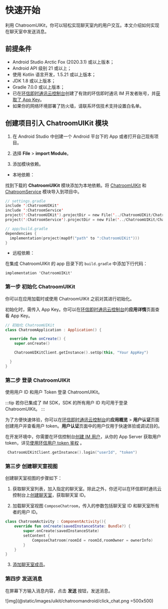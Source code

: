 # 快速开始

<Toc />

利用 ChatroomUIKit，你可以轻松实现聊天室内的用户交互。本文介绍如何实现在聊天室中发送消息。

## 前提条件

- Android Studio Arctic Fox (2020.3.1) 或以上版本；
- Android API 级别 21 或以上；
- 使用 Kotlin 语言开发，1.5.21 或以上版本；
- JDK 1.8 或以上版本；
- Gradle 7.0.0 或以上版本；
- 已在[环信即时通讯云控制台](https://console.easemob.com/user/login)创建了有效的环信即时通讯 IM 开发者账号，并[获取了 App Key](/product/enable_and_configure_IM.html#获取环信即时通讯-im-的信息)。
- 如果你的网络环境部署了防火墙，请联系环信技术支持设置白名单。

## 创建项目引入 ChatroomUIKit 模块

1. 在 Android Studio 中创建一个 Android 平台下的 App 或者打开自己现有项目。

2. 选择 **File** > **import Module**。

3. 添加模块依赖。

- 本地依赖：

找到下载的 **ChatroomUIKit** 模块添加为本地依赖。将 [ChatroomUIKit](https://github.com/easemob/UIKit_Chatroom_android/tree/dev/ChatroomUIKit) 和 [ChatroomService](https://github.com/easemob/UIKit_Chatroom_android/tree/dev/ChatroomService) 模块导入到项目中。

```kotlin
// settings.gradle
include ':ChatroomUIKit'
include ':ChatroomService'
project(':ChatroomUIKit').projectDir = new File('../ChatroomUIKit/ChatroomUIKit')
project(':ChatroomService').projectDir = new File('../ChatroomUIKit/ChatroomService')

// app/build.gradle
dependencies {
  implementation(project(mapOf("path" to ":ChatroomUIKit")))
}
```

- 远程依赖：

在集成 ChatroomUIKit 的 app 目录下的 `build.gradle` 中添加下行代码：

```
implementation 'ChatroomUIKit'
```

### 第一步 初始化 ChatroomUIKit

你可以在应用加载时或使用 ChatroomUIKit 之前对其进行初始化。

初始化时，需传入 App Key。你可以在[环信即时通讯云控制台](https://console.easemob.com/user/login)的**应用详情**页面查看 App Key。

```kotlin
// 初始化 ChatroomUIKit   
class ChatroomApplication : Application() {

  override fun onCreate() {
    super.onCreate()

    ChatroomUIKitClient.getInstance().setUp(this, "Your AppKey")

  }
}
```

### 第二步 登录 ChatroomUIKit

使用用户 ID 和用户 Token 登录 ChatroomUIKit。

:::tip
若你已集成了 IM SDK，SDK 的所有用户 ID 均可用于登录 ChatroomUIKit。
:::

为了方便快速体验，你可以在[环信即时通讯云控制台](https://console.easemob.com/user/login)的**应用概览** > **用户认证**页面创建用户并查看用户 token。**用户认证**页面中的用户仅用于快速体验或调试目的。

在开发环境中，你需要在环信控制台[创建 IM 用户](/product/enable_and_configure_IM.html#创建-im-用户)，从你的 App Server 获取用户 token，详见[使用环信用户 token 鉴权](/product/easemob_user_token.html) 。


```kotlin  
 ChatroomUIKitClient.getInstance().login("userId", "token")
```

### 第三步 创建聊天室视图

创建聊天室视图的步骤如下：

1. 获取聊天室列表，加入指定的聊天室。除此之外，你还可以在环信即时通讯云控制台上[创建聊天室](/product/enable_and_configure_IM.html#创建聊天室)，获取聊天室 ID。

2. 加载聊天室视图 `ComposeChatroom`，传入的参数包括聊天室 ID 和聊天室所有者的用户 ID。

```kotlin  
class ChatroomActivity : ComponentActivity(){
	override fun onCreate(savedInstanceState: Bundle?) {
		super.onCreate(savedInstanceState)
		setContent {
			ComposeChatroom(roomId = roomId,roomOwner = ownerInfo)
		}
	}
}
```

3. [添加聊天室成员](https://docs-im-beta.easemob.com/product/enable_and_configure_IM.html#创建聊天室)。

### 第四步 发送消息

在屏幕下方输入消息内容，点击 **发送** 按钮，发送消息。

![img](@static/images/uikit/chatroomandroid/click_chat.png =500x500)